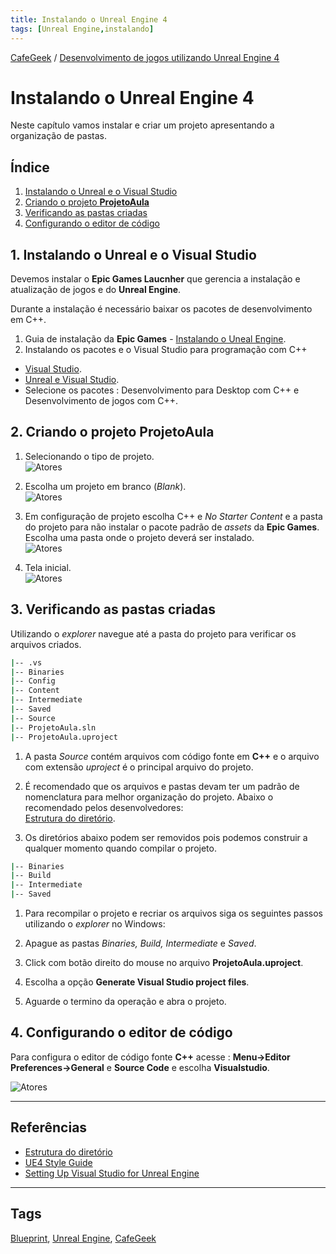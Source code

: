 ```yaml
---
title: Instalando o Unreal Engine 4
tags: [Unreal Engine,instalando]
---
```


[CafeGeek](https://myerco.github.io/unreal-engine)  / [Desenvolvimento de jogos utilizando Unreal Engine 4](https://myerco.github.io/unreal-engine/unreal.html)
# Instalando o Unreal Engine 4
Neste capítulo vamos instalar e criar um projeto apresentando a organização de pastas.

## Índice
1. [Instalando o Unreal e o Visual Studio](#1)
1. [Criando o projeto **ProjetoAula**](#2)
1. [Verificando as pastas criadas](#3)
1. [Configurando o editor de código](#4)

<a name="1"></a>
## 1. Instalando o Unreal e o Visual Studio
Devemos instalar o **Epic Games Laucnher** que gerencia a instalação e atualização de jogos e do **Unreal Engine**.

Durante a instalação é necessário baixar os pacotes de desenvolvimento em C++.

1. Guia de instalação da **Epic Games** - [Instalando o Uneal Engine](https://docs.unrealengine.com/en-US/GettingStarted/Installation/index.html).
1. Instalando os pacotes e o Visual Studio para programação com C++
  - [Visual Studio](https://visualstudio.microsoft.com/pt-br/?rr=https%3A%2F%2Fwww.google.com%2F).
  - [Unreal e Visual Studio](https://docs.unrealengine.com/en-US/Programming/Development/VisualStudioSetup/index.html).
  - Selecione os pacotes : Desenvolvimento para Desktop com C++ e Desenvolvimento de jogos com C++.  

<a name="2"></a>
## 2. Criando o projeto ProjetoAula
1. Selecionando o tipo de projeto.    
![Atores](https://myerco.github.io/unreal-engine/imagens/projeto/projeto1.png)

1. Escolha um projeto em branco (*Blank*).  
 ![Atores](https://myerco.github.io/unreal-engine/imagens/projeto/projeto2.png)

1. Em configuração de projeto escolha C++ e *No Starter Content* e a pasta do projeto para não instalar o pacote padrão de *assets* da **Epic Games**.  
  Escolha uma pasta onde o projeto deverá ser instalado.  
![Atores](https://myerco.github.io/unreal-engine/imagens/projeto/projeto3.png)
1. Tela inicial.  
![Atores](https://myerco.github.io/unreal-engine/imagens/projeto/projeto4.png)

<a name="3"></a>
## 3. Verificando as pastas criadas
Utilizando o *explorer* navegue até a pasta do projeto para verificar os arquivos criados.

```bash
|-- .vs
|-- Binaries
|-- Config
|-- Content
|-- Intermediate
|-- Saved
|-- Source
|-- ProjetoAula.sln
|-- ProjetoAula.uproject
```

1. A pasta *Source* contém arquivos com código
fonte em **C++** e o arquivo com extensão *uproject* é o principal arquivo do projeto.

1. É recomendado que os arquivos e pastas devam ter um padrão de nomenclatura para melhor organização do projeto.
  Abaixo o recomendado pelos desenvolvedores:  
  [Estrutura do diretório](https://docs.unrealengine.com/en-US/Engine/Basics/DirectoryStructure/index.html).

1.  Os diretórios abaixo podem ser removidos pois podemos construir a qualquer momento
quando compilar o projeto.

```bash
|-- Binaries
|-- Build
|-- Intermediate
|-- Saved
```
1. Para recompilar o projeto e recriar os arquivos siga os seguintes passos utilizando o *explorer* no Windows:

  1. Apague as pastas *Binaries, Build, Intermediate* e *Saved*.
  1. Click com botão direito do mouse no arquivo **ProjetoAula.uproject**.
  1. Escolha a opção **Generate Visual Studio project files**.
  1. Aguarde o termino da operação e abra o projeto.

<a name="4"></a>
## 4. Configurando o editor de código
Para configura o editor de código fonte **C++** acesse :
**Menu->Editor Preferences->General** e **Source Code** e escolha **Visualstudio**.

![Atores](https://myerco.github.io/unreal-engine//imagens/projeto/projeto6.png)

***
## Referências

- [Estrutura do diretório](https://docs.unrealengine.com/en-US/Engine/Basics/DirectoryStructure/index.html)  
- [UE4 Style Guide](https://github.com/Allar/ue4-style-guide/blob/master/README.md#unreal-engine-4-linter-plugin)
- [Setting Up Visual Studio for Unreal Engine](https://docs.unrealengine.com/en-US/Programming/Development/VisualStudioSetup/index.html)

***
## Tags
[Blueprint](https://myerco.github.io/unreal-engine/ue4_blueprint/blueprint.html), [Unreal Engine](https://myerco.github.io/unreal-engine/unreal.html), [CafeGeek](https://myerco.github.io/unreal-engine/)
